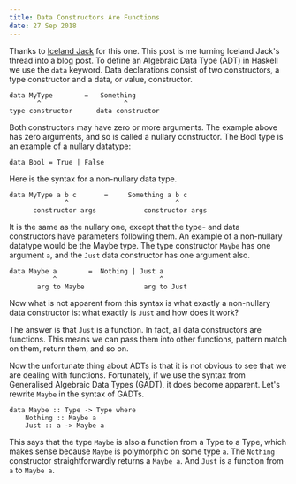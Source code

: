 ```yaml
---
title: Data Constructors Are Functions
date: 27 Sep 2018
---
```


Thanks to <a href="https://twitter.com/Iceland_jack/status/1041409114029674500">Iceland Jack</a> for this one. This post is me turning Iceland Jack's thread into a blog post.
To define an Algebraic Data Type (ADT) in Haskell we use the <code>data</code> keyword. Data declarations consist of two constructors, a type constructor and a data, or value, constructor.

```
data MyType        =   Something
       ^                     ^
type constructor      data constructor
```

Both constructors may have zero or more arguments. The example above has zero arguments, and so is called a nullary constructor. The Bool type is an example of a nullary datatype:

```
data Bool = True | False
```

Here is the syntax for a non-nullary data type.

```
data MyType a b c       =     Something a b c
              ^                           ^
      constructor args            constructor args
```

It is the same as the nullary one, except that the type- and data constructors have parameters following them. An example of a non-nullary datatype would be the Maybe type. The type constructor <code>Maybe</code> has one argument <code>a</code>, and the <code>Just</code> data constructor has one argument also.

```
data Maybe a        =  Nothing | Just a
           ^                          ^
       arg to Maybe               arg to Just
```

Now what is not apparent from this syntax is what exactly a non-nullary data constructor is: what exactly is <code>Just</code> and how does it work?

The answer is that <code>Just</code> is a function. In fact, all data constructors are functions. This means we can pass them into other functions, pattern match on them, return them, and so on.

Now the unfortunate thing about ADTs is that it is not obvious to see that we are dealing with functions. Fortunately, if we use the syntax from Generalised Algebraic Data Types (GADT), it does become apparent. Let's rewrite `Maybe` in the syntax of GADTs.

```
data Maybe :: Type -> Type where
    Nothing :: Maybe a
    Just :: a -> Maybe a
```

This says that the type `Maybe` is also a function from a Type to a Type, which makes sense because `Maybe` is polymorphic on some type <code>a</code>. The <code>Nothing</code> constructor straightforwardly returns a `Maybe a`. And `Just` is a function from `a` to `Maybe a`.
